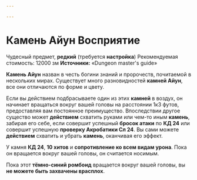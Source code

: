 ```yaml
---

---
```

# Камень Айун Восприятие

Чудесный предмет, **редкий** (требуется **настройка**)
Рекомендуемая стоимость: 12000 зм
**Источники:** «Dungeon master's guide»

**Камень Айун** назван в честь богини знаний и пророчеств, почитаемой в нескольких мирах. Существует много разновидностей **камней Айун**, все они отличаются по форме и цвету.

Если вы действием подбрасываете один из этих **камней** в воздух, он начинает вращаться вокруг вашей головы на расстоянии 1к3 футов, предоставляя вам постоянное преимущество. Впоследствии другое существо может **действием** схватить руками или чем-то иным **камень**, забирая его себе, если совершит успешный **бросок атаки** по **КД 24** или совершит успешную **проверку Акробатики Сл 24**. Вы сами можете **действием** схватить и убрать **камень**, оканчивая его эффект.

У камня **КД 24**, **10 хитов** и **сопротивление ко всем видам урона**. Пока он вращается вокруг вашей головы, он считается носимым.

Пока этот **тёмно-синий ромбоид** вращается вокруг вашей головы, вы **не можете быть захвачены врасплох**.